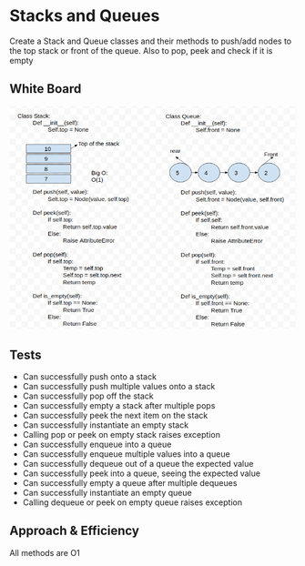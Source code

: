 # Stacks and Queues
Create a Stack and Queue classes and their methods to push/add nodes to the top stack or front of the queue. Also to pop, peek and check if it is empty

## White Board

![](./../../challenges/assets/stackAndqueues.png)

## Tests

- Can successfully push onto a stack
- Can successfully push multiple values onto a stack
- Can successfully pop off the stack
- Can successfully empty a stack after multiple pops
- Can successfully peek the next item on the stack
- Can successfully instantiate an empty stack
- Calling pop or peek on empty stack raises exception
- Can successfully enqueue into a queue
- Can successfully enqueue multiple values into a queue
- Can successfully dequeue out of a queue the expected value
- Can successfully peek into a queue, seeing the expected value
- Can successfully empty a queue after multiple dequeues
- Can successfully instantiate an empty queue
- Calling dequeue or peek on empty queue raises exception

## Approach & Efficiency
All methods are O1

